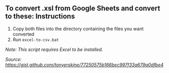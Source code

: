 To convert .xsl from Google Sheets and convert to these: 
Instructions
---

1. Copy both files into the directory containing the files you want converted
2. Run `excel-to-csv.bat`

*Note: This script requires Excel to be installed.*

*Source: https://gist.github.com/tonyerskine/77250575b166bec997f33a679a0dfbe4*
